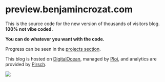 # preview.benjamincrozat.com

This is the source code for the new version of thousands of visitors blog. **100% not vibe coded.**

**You can do whatever you want with the code.**

Progress can be seen in the [projects section](https://github.com/users/benjamincrozat/projects).

This blog is hosted on [DigitalOcean](https://benjamincrozat.com/recommends/digitalocean), managed by [Ploi](https://benjamincrozat.com/recommends/ploi), and analytics are provided by [Pirsch](https://benjamincrozat.com/recommends/pirsch-analytics).

![](https://github.com/user-attachments/assets/36a6b0ce-ba06-46ce-a26f-6fd4e4122156)
